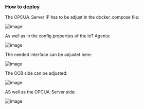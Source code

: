 ### How to deploy

The OPCUA_Server IP has to be adjust in the docker_compose file:

![image](https://user-images.githubusercontent.com/103100980/176501183-013f9ca7-a3fc-497f-81fd-5b1f726c0db6.png)

As well as in the config.properties of the IoT Agents:

![image](https://user-images.githubusercontent.com/103100980/176501471-5ff6d2e1-5905-4e63-8934-2c8e8e681225.png)

The needed interface can be adjustet here:

![image](https://user-images.githubusercontent.com/102011176/215489080-1c838f16-9ccd-4197-8eb6-1d57ea6de4d1.png)

The OCB side can be adjusted:

![image](https://user-images.githubusercontent.com/102011176/215489428-982ef741-6702-4a18-b4dc-1ee5f62f7cb9.png)

AS well as the OPCUA-Server side:

![image](https://user-images.githubusercontent.com/102011176/215489561-b5c36ca6-66b0-441b-abc9-e59d4d797600.png)
